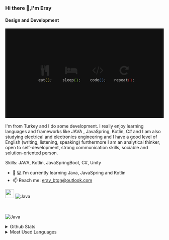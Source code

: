 ### Hi there 👋,I'm Eray
#### Design and Development
![Design and Development](https://github.com/eraybtgn/eraybtgn/blob/main/WallpaperDog-20541095.jpg)

I'm from Turkey and I do some development. I really enjoy learning languages and frameworks like JAVA , JavaSpring, Kotlin, C# and I am also studying electrical and electronics engineering and I have a good level of English (writing, listening, speaking) furthermore I am an analytical thinker, open to self-development, strong communication skills, sociable and solution-oriented person.

Skills: JAVA, Kotlin, JavaSpringBoot, C#, Unity

- :battery:	:computer: I’m currently learning Java, JavaSpring and Kotlin 
- 📫 Reach me: eray_btgn@outlook.com 


[linkedin]: https://www.linkedin.com/in/eray-batigun/
[<img height="28" width="28" src="https://raw.githubusercontent.com/rahuldkjain/github-profile-readme-generator/master/src/images/icons/Social/linked-in-alt.svg"/>][linkedin]
<img height=40 src="https://cdn.jsdelivr.net/gh/devicons/devicon/icons/java/java-original.svg" title="Java" alt="Java" width="40" height="40"/>&nbsp;


<br><br>
<img height=40 src="https://cdn.jsdelivr.net/gh/devicons/devicon/icons/java/java-original.svg" title="Java" alt="Java" width="40" height="40"/>&nbsp;
<details><summary>Github Stats</summary><img src="https://github-readme-stats.vercel.app/api?username=eraybtgn&theme=radical">
</details>
<details><summary>Most Used Languages</summary><img src="https://github-readme-stats.vercel.app/api/top-langs/?username=eraybtgn&layout=compact">
</details>
